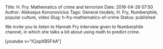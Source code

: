 Title: H. Fry: Mathematics of crime and terrorism
Date: 2016-04-26 07:50
Author: Aleksejus Kononovicius
Tags: General models, H. Fry, Numberphile, popular culture, video
Slug: h-fry-mathematics-of-crime
Status: published

We invite you to listen
to Hannah Fry interview given to Numberphile channel, in which she talks
a bit about using math to predict crime.

[youtube v="lCjspXB5F4A"]
